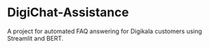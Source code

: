 # DigiChat-Assistance
 A project for automated FAQ answering for Digikala customers using Streamlit and BERT.
